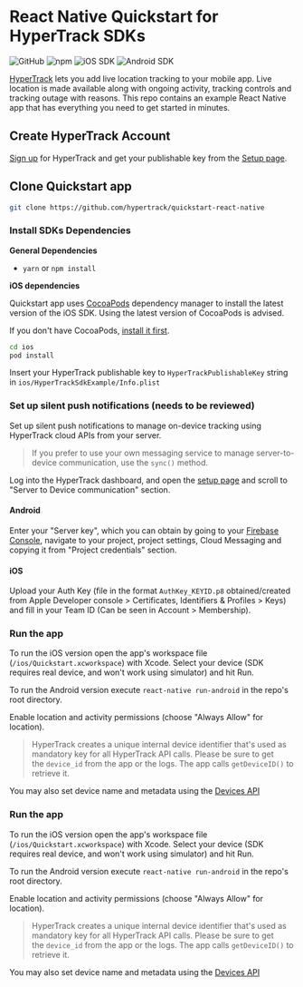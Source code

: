 # React Native Quickstart for HyperTrack SDKs

![GitHub](https://img.shields.io/github/license/hypertrack/sdk-react-native.svg) ![npm](https://img.shields.io/npm/v/hypertrack-sdk-react-native.svg) ![iOS SDK](https://img.shields.io/badge/iOS%20SDK-4.12.3-brightgreen.svg) ![Android SDK](https://img.shields.io/badge/Android%20SDK-6.1.2-brightgreen.svg)

[HyperTrack](https://www.hypertrack.com/) lets you add live location tracking to your mobile app. Live location is made available along with ongoing activity, tracking controls and tracking outage with reasons. This repo contains an example React Native app that has everything you need to get started in minutes.

## Create HyperTrack Account

[Sign up](https://dashboard.hypertrack.com/signup) for HyperTrack and get your publishable key from the [Setup page](https://dashboard.hypertrack.com/setup).

## Clone Quickstart app

```sh
git clone https://github.com/hypertrack/quickstart-react-native
```

### Install SDKs Dependencies
**General Dependencies**
- `yarn` or `npm install`

**iOS dependencies**

Quickstart app uses [CocoaPods](https://cocoapods.org/) dependency manager to install the latest version of the iOS SDK. Using the latest version of CocoaPods is advised.

If you don't have CocoaPods, [install it first](https://guides.cocoapods.org/using/getting-started.html#installation).
```sh
cd ios
pod install
```

Insert your HyperTrack publishable key to `HyperTrackPublishableKey` string in `ios/HyperTrackSdkExample/Info.plist`

### Set up silent push notifications (needs to be reviewed)

Set up silent push notifications to manage on-device tracking using HyperTrack cloud APIs from your server.

> If you prefer to use your own messaging service to manage server-to-device communication, use the `sync()` method.

Log into the HyperTrack dashboard, and open the [setup page](https://dashboard.hypertrack.com/setup) and scroll to "Server to Device communication" section.

#### [](https://github.com/hypertrack/quickstart-react-native#android)Android

Enter your "Server key", which you can obtain by going to your [Firebase Console](https://console.firebase.google.com/), navigate to your project, project settings, Cloud Messaging and copying it from "Project credentials" section.

#### [](https://github.com/hypertrack/quickstart-react-native#ios)iOS

Upload your Auth Key (file in the format `AuthKey_KEYID.p8` obtained/created from Apple Developer console > Certificates, Identifiers & Profiles > Keys) and fill in your Team ID (Can be seen in Account > Membership).

### [](https://github.com/hypertrack/quickstart-react-native#run-the-app)Run the app

To run the iOS version open the app's workspace file (`/ios/Quickstart.xcworkspace`) with Xcode. Select your device (SDK requires real device, and won't work using simulator) and hit Run.

To run the Android version execute `react-native run-android` in the repo's root directory.

Enable location and activity permissions (choose "Always Allow" for location).

> HyperTrack creates a unique internal device identifier that's used as mandatory key for all HyperTrack API calls. Please be sure to get the `device_id` from the app or the logs. The app calls `getDeviceID()` to retrieve it.

You may also set device name and metadata using the [Devices API](https://www.hypertrack.com/docs/references/#references-apis-devices-set-device-name-and-metadata)

### Run the app

To run the iOS version open the app's workspace file (`/ios/Quickstart.xcworkspace`) with Xcode. Select your device (SDK requires real device, and won't work using simulator) and hit Run.

To run the Android version execute `react-native run-android` in the repo's root directory.

Enable location and activity permissions (choose "Always Allow" for location).

> HyperTrack creates a unique internal device identifier that's used as mandatory key for all HyperTrack API calls. Please be sure to get the `device_id` from the app or the logs. The app calls `getDeviceID()` to retrieve it.

You may also set device name and metadata using the [Devices API](https://www.hypertrack.com/docs/references/#references-apis-devices-set-device-name-and-metadata)